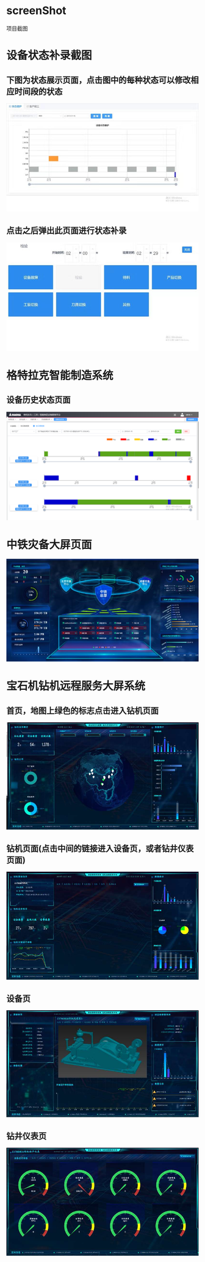 # screenShot
项目截图

# 设备状态补录截图

## 下图为状态展示页面，点击图中的每种状态可以修改相应时间段的状态<br>
![Alt text](https://github.com/tiantongxue1216/screenShot/raw/master/picture/bulu.jpg)<br>

## 点击之后弹出此页面进行状态补录<br>
![Alt text](https://github.com/tiantongxue1216/screenShot/raw/master/picture/bulu2.jpg)<br>

# 格特拉克智能制造系统<br>

## 设备历史状态页面<br>
![Alt text](https://github.com/tiantongxue1216/screenShot/raw/master/picture/historySta.jpg)<br>

# 中铁灾备大屏页面<br>
![Alt text](https://github.com/tiantongxue1216/screenShot/raw/master/picture/zaibei.jpg)<br>

# 宝石机钻机远程服务大屏系统<br>

## 首页，地图上绿色的标志点击进入钻机页面<br>
![Alt text](https://github.com/tiantongxue1216/screenShot/blob/master/picture/index.jpg)<br>

## 钻机页面(点击中间的链接进入设备页，或者钻井仪表页面)<br>
![Alt text](https://github.com/tiantongxue1216/screenShot/blob/master/picture/1.jpg)<br>

## 设备页<br>
![Alt text](https://github.com/tiantongxue1216/screenShot/blob/master/picture/2.jpg)<br>

## 钻井仪表页<br>
![Alt text](https://github.com/tiantongxue1216/screenShot/blob/master/picture/3.jpg)<br>





